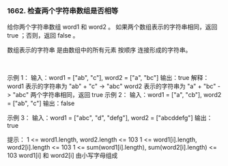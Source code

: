 ### 1662. 检查两个字符串数组是否相等

给你两个字符串数组 word1 和 word2 。
如果两个数组表示的字符串相同，返回 true ；否则，返回 false 。

数组表示的字符串 是由数组中的所有元素 按顺序 连接形成的字符串。

 

示例 1：
输入：word1 = ["ab", "c"], word2 = ["a", "bc"]
输出：true
解释：
word1 表示的字符串为 "ab" + "c" -> "abc"
word2 表示的字符串为 "a" + "bc" -> "abc"
两个字符串相同，返回 true
示例 2：
输入：word1 = ["a", "cb"], word2 = ["ab", "c"]
输出：false

示例 3：
输入：word1  = ["abc", "d", "defg"], word2 = ["abcddefg"]
输出：true
 

提示：
1 <= word1.length, word2.length <= 103
1 <= word1[i].length, word2[i].length <= 103
1 <= sum(word1[i].length), sum(word2[i].length) <= 103
word1[i] 和 word2[i] 由小写字母组成
